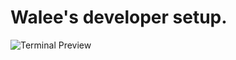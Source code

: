 # Walee's developer setup.
![Terminal Preview](https://user-images.githubusercontent.com/240660/56446257-7b142b00-62b6-11e9-97af-520d66ba04b1.png)
